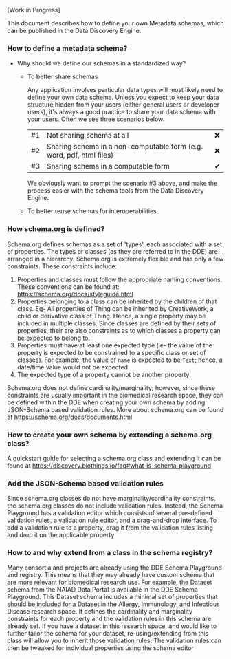 [Work in Progress]

This document describes how to define your own Metadata schemas, which can be published in the Data Discovery Engine.

### How to define a metadata schema?

 * Why should we define our schemas in a standardized way?
 
   - To better share schemas
     
     Any application involves particular data types will most likely need to define your own data schema. Unless you expect to keep your data structure hidden from your users (either general users or developer users), it's always a good practice to share your data schema with your users. Often we see three scenarios below.
     
     |    |                           |     |
     | -- | ------------------------- | --- |
     | #1 | Not sharing schema at all | ❌ |
     | #2 | Sharing schema in a non-computable form (e.g. word, pdf, html files) | ❌ |
     | #3 | Sharing schema in a computable form | ✔ |
   
     We obviously want to prompt the scenario #3 above, and make the process easier with the schema tools from the Data Discovery Engine.

   - To better reuse schemas for interoperabilities.
   
### How schema.org is defined?
Schema.org defines schemas as a set of 'types', each associated with a set of properties. The types or classes (as they are referred to in the DDE) are arranged in a hierarchy. Schema.org is extremely flexible and has only a few constraints. These constraints include:
 1. Properties and classes must follow the appropriate naming conventions. These conventions can be found at: https://schema.org/docs/styleguide.html 
 2. Properties belonging to a class can be inherited by the children of that class. Eg- All properties of Thing can be inherited by CreativeWork, a child or derivative class of Thing. Hence, a single property may be included in multiple classes. Since classes are defined by their sets of properties, their are also constraints as to which classes a property can be expected to belong to.
 3. Properties must have at least one expected type (ie- the value of the property is expected to be constrained to a specific class or set of classes). For example, the value of `name` is expected to be `Text`; hence, a date/time value would not be expected.
 4. The expected type of a property cannot be another property

Schema.org does not define cardinality/marginality; however, since these constraints are usually important in the biomedical research space, they can be defined within the DDE when creating your own schema by adding JSON-Schema based validation rules. More about schema.org can be found at https://schema.org/docs/documents.html

### How to create your own schema by extending a schema.org class?
A quickstart guide for selecting a schema.org class and extending it can be found at https://discovery.biothings.io/faq#what-is-schema-playground

### Add the JSON-Schema based validation rules 
Since schema.org classes do not have marginality/cardinality constraints, the schema.org classes do not include validation rules. Instead, the Schema Playground has a validation editor which consists of several pre-defined validation rules, a validation rule editor, and a drag-and-drop interface. To add a validation rule to a property, drag it from the validation rules listing and drop it on the applicable property. 

### How to and why extend from a class in the schema registry?
Many consortia and projects are already using the DDE Schema Playground and registry. This means that they may already have custom schema that are more relevant for biomedical research use. For example, the Dataset schema from the NAIAD Data Portal is available in the DDE Schema Playground. This Dataset schema includes a minimal set of properties that should be included for a Dataset in the Allergy, Immunology, and Infectious Disease research space. It defines the cardinality and marginality constraints for each property and the validation rules in this schema are already set. If you have a dataset in this research space, and would like to further tailor the schema for your dataset, re-using/extending from this class will allow you to inherit those validation rules. The validation rules can then be tweaked for individual properties using the schema editor
